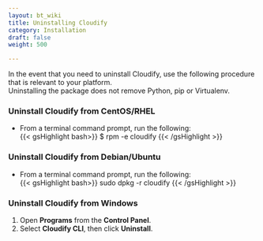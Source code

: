 ```yaml
---
layout: bt_wiki
title: Uninstalling Cloudify
category: Installation
draft: false
weight: 500

---
```


 In the event that you need to uninstall Cloudify, use the following procedure that is relevant to your platform. <br>
 Uninstalling the package does not remove Python, pip or Virtualenv.

### Uninstall Cloudify from CentOS/RHEL

* From a terminal command prompt, run the following:<br>
{{< gsHighlight bash>}}
     $ rpm -e cloudify
     {{< /gsHighlight >}} 

### Uninstall Cloudify from Debian/Ubuntu

* From a terminal command prompt, run the following:<br>
{{< gsHighlight bash>}}
     sudo dpkg -r cloudify
     {{< /gsHighlight >}} 


### Uninstall Cloudify from Windows

1. Open **Programs** from the **Control Panel**.
2. Select **Cloudify CLI**, then click **Uninstall**.

